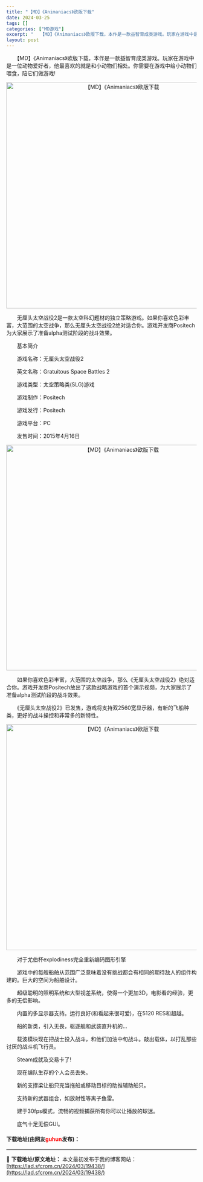 ```yaml
---
title: "【MD】《Animaniacs》欧版下载"
date: 2024-03-25
tags: []
categories: ["MD游戏"]
excerpt: "　　【MD】《Animaniacs》欧版下载，本作是一款益智育成类游戏。玩家在游戏中是一位动物爱好者，他最喜欢的就是和小动物们相处。你需要在游戏中给小动物们喂食，陪它们做游戏! 　　无厘头太空战役2是一款太空科幻题材的独立策略游戏。如果你喜欢色彩丰富，大范围的太空战争，那么无厘头太空战役2绝对适合你&hellip;"
layout: post
---
```


 <p>　　【MD】《Animaniacs》欧版下载，本作是一款益智育成类游戏。玩家在游戏中是一位动物爱好者，他最喜欢的就是和小动物们相处。你需要在游戏中给小动物们喂食，陪它们做游戏!</p> <p align="center"><img align="" border="0" src="https://lad.sfcrom.cn/wp-content/uploads/2024/03/20240325_660105eb7a29e.png" width="597" alt="【MD】《Animaniacs》欧版下载" /></p> <p>　　无厘头太空战役2是一款太空科幻题材的独立策略游戏。如果你喜欢色彩丰富，大范围的太空战争，那么无厘头太空战役2绝对适合你。游戏开发商Positech为大家展示了准备alpha测试阶段的战斗效果。</p> <p>　　基本简介</p> <p>　　游戏名称：无厘头太空战役2</p> <p>　　英文名称：Gratuitous Space Battles 2</p> <p>　　游戏类型：太空策略类(SLG)游戏</p> <p>　　游戏制作：Positech</p> <p>　　游戏发行：Positech</p> <p>　　游戏平台：PC</p> <p>　　发售时间：2015年4月16日</p> <p align="center"><img align="" border="0" src="https://lad.sfcrom.cn/wp-content/uploads/2024/03/20240325_660105ec320d4.png" width="595" alt="【MD】《Animaniacs》欧版下载" /></p> <p>　　如果你喜欢色彩丰富，大范围的太空战争，那么《无厘头太空战役2》绝对适合你。游戏开发商Positech放出了这款战略游戏的首个演示视频，为大家展示了准备alpha测试阶段的战斗效果。</p> <p>　　《无厘头太空战役2》已发售，游戏将支持双2560宽显示器，有新的飞船种类，更好的战斗操控和非常多的新特性。</p> <p align="center"><img align="" border="0" src="https://lad.sfcrom.cn/wp-content/uploads/2024/03/20240325_660105ece7c84.png" width="596" alt="【MD】《Animaniacs》欧版下载" /></p> <p>　　对于尤伯杯explodiness完全重新编码图形引擎</p> <p>　　游戏中的每艘船舶从范围广泛意味着没有挑战都会有相同的期待敌人的组件构建的。巨大的空间为船舶设计。</p> <p>　　超级聪明的照明系统和大型视差系统，使得一个更加3D，电影看的经验，更多的无偿影响。</p> <p>　　内置的多显示器支持。运行良好(和看起来很可爱)，在5120 RES和超越。</p> <p>　　船的新类，引入无畏，驱逐舰和武装直升机的...</p> <p>　　载波模块现在把战士投入战斗，和他们加油中旬战斗。敲出载体，以打乱那些讨厌的战斗机飞行员。</p> <p>　　Steam成就及交易卡了!</p> <p>　　现在编队生存的个人会员丢失。</p> <p>　　新的支撑梁让船只充当拖船或移动目标的助推辅助船只。</p> <p>　　支持新的武器组合，如放射性等离子鱼雷。</p> <p>　　建于30fps模式，流畅的视频捕获所有你可以让播放的球迷。</p> <p>　　底气十足无偿GUI。</p> <p><h4>下载地址(由网友<font color="red">guhun</font>发布)：</h4></p> 

---
📖 **下载地址/原文地址：** 本文最初发布于我的博客网站：[https://lad.sfcrom.cn/2024/03/19438/](https://lad.sfcrom.cn/2024/03/19438/)
